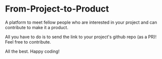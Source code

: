 # From-Project-to-Product
A platform to meet fellow people who are interested in your project and can contribute to make it a product. 

All you have to do is to send the link to your project's github repo (as a PR)! Feel free to contribute.

All the best. Happy coding!
